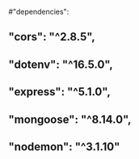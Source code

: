 #"dependencies":

## "cors": "^2.8.5",

## "dotenv": "^16.5.0",

## "express": "^5.1.0",

## "mongoose": "^8.14.0",

## "nodemon": "^3.1.10"
